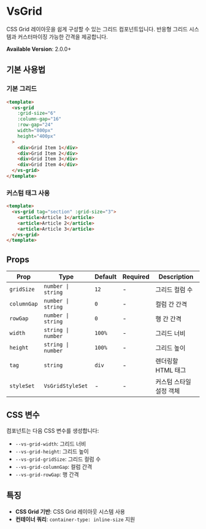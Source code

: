 # VsGrid

CSS Grid 레이아웃을 쉽게 구성할 수 있는 그리드 컴포넌트입니다. 반응형 그리드 시스템과 커스터마이징 가능한 간격을 제공합니다.

**Available Version**: 2.0.0+

## 기본 사용법

### 기본 그리드

```html
<template>
  <vs-grid
    :grid-size="6"
    :column-gap="16"
    :row-gap="24"
    width="800px"
    height="400px"
  >
    <div>Grid Item 1</div>
    <div>Grid Item 2</div>
    <div>Grid Item 3</div>
    <div>Grid Item 4</div>
  </vs-grid>
</template>
```

### 커스텀 태그 사용

```html
<template>
  <vs-grid tag="section" :grid-size="3">
    <article>Article 1</article>
    <article>Article 2</article>
    <article>Article 3</article>
  </vs-grid>
</template>
```

## Props

| Prop        | Type               | Default | Required | Description             |
| ----------- | ------------------ | ------- | -------- | ----------------------- |
| `gridSize`  | `number \| string` | `12`    | -        | 그리드 컬럼 수          |
| `columnGap` | `number \| string` | `0`     | -        | 컬럼 간 간격            |
| `rowGap`    | `number \| string` | `0`     | -        | 행 간 간격              |
| `width`     | `string \| number` | `100%`  | -        | 그리드 너비             |
| `height`    | `string \| number` | `100%`  | -        | 그리드 높이             |
| `tag`       | `string`           | `div`   | -        | 렌더링할 HTML 태그      |
| `styleSet`  | `VsGridStyleSet`   | -       | -        | 커스텀 스타일 설정 객체 |

## CSS 변수

컴포넌트는 다음 CSS 변수를 생성합니다:

- `--vs-grid-width`: 그리드 너비
- `--vs-grid-height`: 그리드 높이
- `--vs-grid-gridSize`: 그리드 컬럼 수
- `--vs-grid-columnGap`: 컬럼 간격
- `--vs-grid-rowGap`: 행 간격

## 특징

- **CSS Grid 기반**: CSS Grid 레이아웃 시스템 사용
- **컨테이너 쿼리**: `container-type: inline-size` 지원
